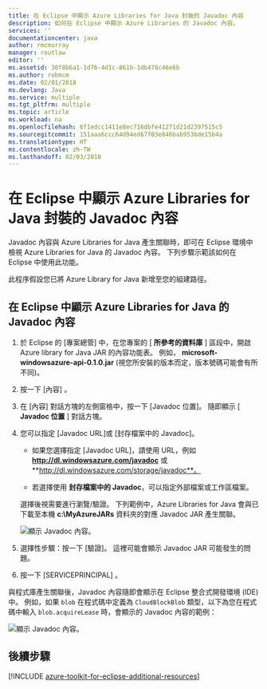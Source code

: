 ```yaml
---
title: 在 Eclipse 中顯示 Azure Libraries for Java 封裝的 Javadoc 內容
description: 如何在 Eclipse 中顯示 Azure Libraries 的 Javadoc 內容。
services: ''
documentationcenter: java
author: rmcmurray
manager: routlaw
editor: ''
ms.assetid: 30f8b6a1-1d76-4d1c-861b-1db478c46e6b
ms.author: robmcm
ms.date: 02/01/2018
ms.devlang: Java
ms.service: multiple
ms.tgt_pltfrm: multiple
ms.topic: article
ms.workload: na
ms.openlocfilehash: 6f1edcc1411e8ec716dbfe41271d21d2397515c5
ms.sourcegitcommit: 151aaa6ccc64d94ed67f03e846bab953bde15b4a
ms.translationtype: HT
ms.contentlocale: zh-TW
ms.lasthandoff: 02/03/2018
---
```

# <a name="displaying-javadoc-content-in-eclipse-for-the-azure-libraries-package-for-java"></a>在 Eclipse 中顯示 Azure Libraries for Java 封裝的 Javadoc 內容

Javadoc 內容與 Azure Libraries for Java 產生關聯時，即可在 Eclipse 環境中檢視 Azure Libraries for Java 的 Javadoc 內容。 下列步驟示範該如何在 Eclipse 中使用此功能。

此程序假設您已將 Azure Library for Java 新增至您的組建路徑。

## <a name="to-display-javadoc-content-in-eclipse-for-the-azure-libraries-for-java"></a>在 Eclipse 中顯示 Azure Libraries for Java 的 Javadoc 內容

1. 於 Eclipse 的 [專案總管] 中，在您專案的 [ **所參考的資料庫** ] 區段中，開啟 Azure library for Java JAR 的內容功能表。 例如， **microsoft-windowsazure-api-0.1.0.jar** (視您所安裝的版本而定，版本號碼可能會有所不同)。

1. 按一下 [內容] 。

1. 在 [內容] 對話方塊的左側窗格中，按一下 [Javadoc 位置]。 隨即顯示 [ **Javadoc 位置** ] 對話方塊。

1. 您可以指定 [Javadoc URL]或 [封存檔案中的 Javadoc]。

   * 如果您選擇指定 [Javadoc URL]，請使用 URL，例如 **http://dl.windowsazure.com/javadoc** 或 **http://dl.windowsazure.com/storage/javadoc**。

   * 若選擇使用 **封存檔案中的 Javadoc**，可以指定外部檔案或工作區檔案。

   選擇後視需要進行瀏覽/驗證。 下列範例中，Azure Libraries for Java 會與已下載至本機 **c:\MyAzureJARs** 資料夾的對應 Javadoc JAR 產生關聯。

   ![顯示 Javadoc 內容。][ic553487]

1. 選擇性步驟：按一下 [驗證]。 這裡可能會顯示 Javadoc JAR 可能發生的問題。

1. 按一下 [SERVICEPRINCIPAL] 。

與程式庫產生關聯後，Javadoc 內容隨即會顯示在 Eclipse 整合式開發環境 (IDE) 中。 例如，如果 `blob` 在程式碼中定義為 `CloudBlockBlob` 類型，以下為您在程式碼中輸入 `blob.acquireLease` 時，會顯示的 Javadoc 內容的範例：

![顯示 Javadoc 內容。][ic553488]

## <a name="next-steps"></a>後續步驟

[!INCLUDE [azure-toolkit-for-eclipse-additional-resources](../includes/azure-toolkit-for-eclipse-additional-resources.md)]

<!-- URL List -->

<!-- Legacy MSDN URL = https://msdn.microsoft.com/library/azure/hh698319.aspx -->

<!-- IMG List -->

[ic553487]: media/azure-toolkit-for-eclipse-displaying-javadoc-content-for-azure-libraries/ic553487.png
[ic553488]: media/azure-toolkit-for-eclipse-displaying-javadoc-content-for-azure-libraries/ic553488.png
